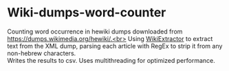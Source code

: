 # Wiki-dumps-word-counter<br>
Counting word occurrence in hewiki dumps downloaded from https://dumps.wikimedia.org/hewiki/.<br>
Using <a href='https://github.com/attardi/wikiextractor'>WikiExtractor</a> to extract text from the XML dump,
parsing each article with RegEx to strip it from any non-hebrew characters.<br>
Writes the results to csv. Uses multithreading for optimized performance.


